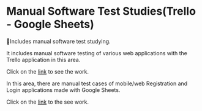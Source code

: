 # Manual Software Test Studies(Trello - Google Sheets)
🌺Includes manual software test studying.

It includes manual software testing of various web applications with the Trello application in this area.

Click on the [link](https://trello.com/invite/b/654M1UJV/ATTIe67092ee68411d5de411980aa912cbf19E996E9C/software-test-workspace) to see the work.

In this area, there are manual test cases of mobile/web Registration and Login applications made with Google Sheets.

Click on the [link](https://docs.google.com/spreadsheets/d/1_r3y7neEDipgC5DNMizddTP2dAWug5rciVcosoMA9S0/edit?usp=sharing) to the see work.
